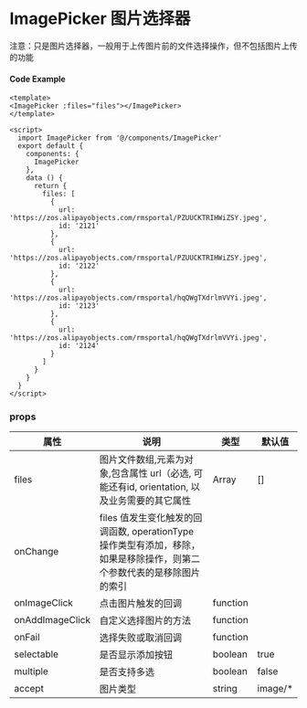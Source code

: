 # ImagePicker 图片选择器

注意：只是图片选择器，一般用于上传图片前的文件选择操作，但不包括图片上传的功能



#### Code Example
```vue
<template>
<ImagePicker :files="files"></ImagePicker>
</template>

<script>
  import ImagePicker from '@/components/ImagePicker'
  export default {
    components: {
      ImagePicker
    },
    data () {
      return {
        files: [
          {
            url: 'https://zos.alipayobjects.com/rmsportal/PZUUCKTRIHWiZSY.jpeg',
            id: '2121'
          },
          {
            url: 'https://zos.alipayobjects.com/rmsportal/PZUUCKTRIHWiZSY.jpeg',
            id: '2122'
          },
          {
            url: 'https://zos.alipayobjects.com/rmsportal/hqQWgTXdrlmVVYi.jpeg',
            id: '2123'
          },
          {
            url: 'https://zos.alipayobjects.com/rmsportal/hqQWgTXdrlmVVYi.jpeg',
            id: '2124'
          }
        ]
      }
    }
  }
</script>

```
### props

| 属性 | 说明 | 类型 | 默认值 |
| --- | --- | --- | --- |
|  files  |  图片文件数组,元素为对象,包含属性 url（必选, 可能还有id, orientation, 以及业务需要的其它属性  | Array | [] |
| onChange | files 值发生变化触发的回调函数, operationType 操作类型有添加，移除，如果是移除操作，则第二个参数代表的是移除图片的索引 |
| onImageClick | 点击图片触发的回调 | function |
| onAddImageClick | 自定义选择图片的方法 | function |
| onFail | 选择失败或取消回调 | function |
| selectable | 是否显示添加按钮	 | boolean | true |
| multiple | 是否支持多选 | boolean | false |
| accept | 图片类型 | string	 | image/* |

<Demo url="https://ladybirddev.github.io/ui-nuclear-mobile-demo/#/image-picker" />